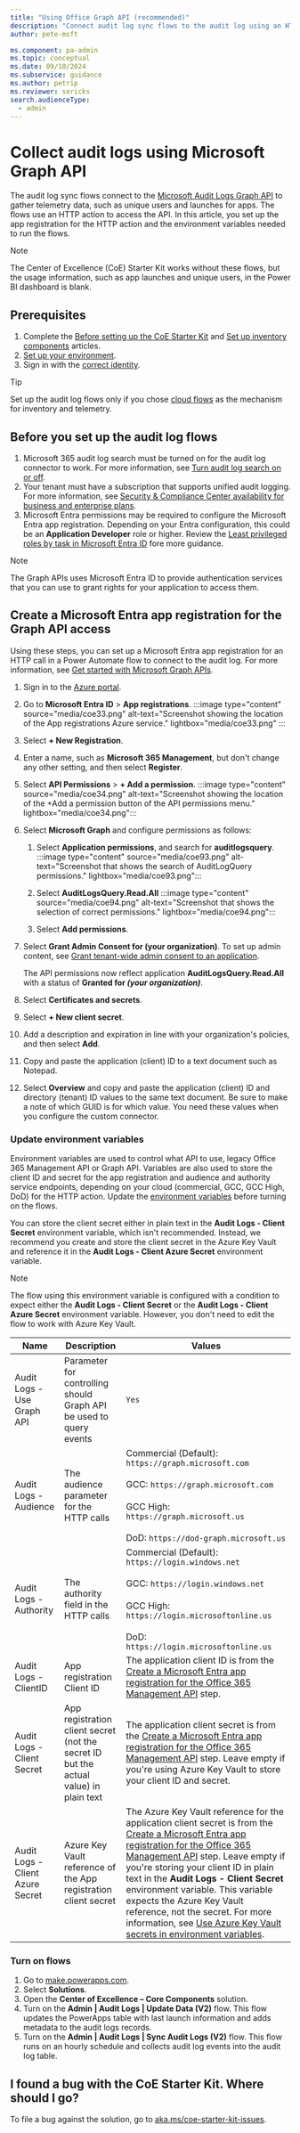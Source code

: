 ```yaml
---
title: "Using Office Graph API (recommended)"
description: "Connect audit log sync flows to the audit log using an HTTP action and Office 365 Management API in a cloud flow to gather telemetry data (unique users, launches) for apps in Microsoft 365."
author: pete-msft

ms.component: pa-admin
ms.topic: conceptual
ms.date: 09/10/2024
ms.subservice: guidance
ms.author: petrip
ms.reviewer: sericks
search.audienceType: 
  - admin
---
```


# Collect audit logs using Microsoft Graph API

The audit log sync flows connect to the [Microsoft Audit Logs Graph API](/graph/api/security-auditcoreroot-post-auditlogqueries) to gather telemetry data, such as unique users and launches for apps. The flows use an HTTP action to access the API. In this article, you set up the app registration for the HTTP action and the environment variables needed to run the flows.

> [!NOTE]
> The Center of Excellence (CoE) Starter Kit works without these flows, but the usage information, such as app launches and unique users, in the Power BI dashboard is blank.

## Prerequisites

1. Complete the [Before setting up the CoE Starter Kit](setup.md) and [Set up inventory components](setup-core-components.md) articles.
1. [Set up your environment](setup.md#create-your-environments).
1. Sign in with the [correct identity](setup.md#which-identity-should-i-use-to-install-the-coe-starter-kit).

> [!TIP]
> Set up the audit log flows only if you chose [cloud flows](setup.md#what-data-source-should-i-use-for-my-power-platform-inventory) as the mechanism for inventory and telemetry.

## Before you set up the audit log flows

1. Microsoft 365 audit log search must be turned on for the audit log connector to work. For more information, see [Turn audit log search on or off](/microsoft-365/compliance/turn-audit-log-search-on-or-off?preserve-view=true&view=o365-worldwide).
1. Your tenant must have a subscription that supports unified audit logging. For more information, see [Security & Compliance Center availability for business and enterprise plans](/office365/servicedescriptions/office-365-platform-service-description/office-365-securitycompliance-center).
1. Microsoft Entra permissions may be required to configure the Microsoft Entra app registration. Depending on your Entra configuration, this could be an **Application Developer** role or higher. Review the [Least privileged roles by task in Microsoft Entra ID](/entra/identity/role-based-access-control/delegate-by-task) fore more guidance.

> [!NOTE]
> The Graph APIs uses Microsoft Entra ID to provide authentication services that you can use to grant rights for your application to access them.

## Create a Microsoft Entra app registration for the Graph API access

Using these steps, you can set up a Microsoft Entra app registration for an HTTP call in a Power Automate flow to connect to the audit log. For more information, see [Get started with Microsoft Graph APIs](/graph/overview).

1. Sign in to the [Azure portal](https://portal.azure.com).

1. Go to **Microsoft Entra ID** > **App registrations**.
   :::image type="content" source="media/coe33.png" alt-text="Screenshot showing the location of the App registrations Azure service." lightbox="media/coe33.png" :::

1. Select **+ New Registration**.

1. Enter a name, such as **Microsoft 365 Management**, but don't change any other setting, and then select **Register**.

1. Select **API Permissions** > **+ Add a permission**.
   :::image type="content" source="media/coe34.png" alt-text="Screenshot showing the location of the +Add a permission button of the API permissions menu." lightbox="media/coe34.png":::

1. Select **Microsoft Graph** and configure permissions as follows:

   1. Select **Application permissions**, and search for **auditlogsquery**.
      :::image type="content" source="media/coe93.png" alt-text="Screenshot that shows the search of AuditLogQuery permissions." lightbox="media/coe93.png":::

   1. Select **AuditLogsQuery.Read.All**
      :::image type="content" source="media/coe94.png" alt-text="Screenshot that shows the selection of correct permissions." lightbox="media/coe94.png":::

   1. Select **Add permissions**.

1. Select **Grant Admin Consent for (your organization)**. To set up admin content, see [Grant tenant-wide admin consent to an application](/azure/active-directory/manage-apps/grant-admin-consent#prerequisites).

   The API permissions now reflect application **AuditLogsQuery.Read.All** with a status of **Granted for _(your organization)_**.

1. Select **Certificates and secrets**.

1. Select **+ New client secret**.

1. Add a description and expiration in line with your organization's policies, and then select **Add**.

1. Copy and paste the application (client) ID to a text document such as Notepad.

1. Select **Overview** and copy and paste the application (client) ID and directory (tenant) ID values to the same text document. Be sure to make a note of which GUID is for which value. You need these values when you configure the custom connector.

### Update environment variables

Environment variables are used to control what API to use, legacy Office 365 Management API or Graph API. Variables are also used to store the client ID and secret for the app registration and audience and authority service endpoints, depending on your cloud (commercial, GCC, GCC High, DoD) for the HTTP action. Update the [environment variables](faq.md#update-environment-variables) before turning on the flows.

You can store the client secret either in plain text in the **Audit Logs - Client Secret** environment variable, which isn't recommended. Instead, we recommend you create and store the client secret in the Azure Key Vault and reference it in the **Audit Logs - Client Azure Secret** environment variable.

> [!NOTE]
> The flow using this environment variable is configured with a condition to expect either the **Audit Logs - Client Secret** or the **Audit Logs - Client Azure Secret** environment variable. However, you don't need to edit the flow to work with Azure Key Vault.

| Name | Description | Values |
|------|-------------|--------|
| Audit Logs - Use Graph API | Parameter for controlling should Graph API be used to query events | `Yes` |
| Audit Logs - Audience | The audience parameter for the HTTP calls | Commercial (Default): `https://graph.microsoft.com`<br><br>GCC: `https://graph.microsoft.com`<br><br>GCC High: `https://graph.microsoft.us`<br><br>DoD: `https://dod-graph.microsoft.us`|
| Audit Logs - Authority | The authority field in the HTTP calls | Commercial (Default): `https://login.windows.net`<br><br>GCC: `https://login.windows.net`<br><br>GCC High: `https://login.microsoftonline.us`<br><br>DoD: `https://login.microsoftonline.us` |
| Audit Logs - ClientID | App registration Client ID | The application client ID is from the [Create a Microsoft Entra app registration for the Office 365 Management API](#create-a-microsoft-entra-app-registration-for-the-office-365-management-api) step. |
| Audit Logs - Client Secret | App registration client secret (not the secret ID but the actual value) in plain text | The application client secret is from the [Create a Microsoft Entra app registration for the Office 365 Management API](#create-a-microsoft-entra-app-registration-for-the-office-365-management-api) step. Leave empty if you're using Azure Key Vault to store your client ID and secret. |
| Audit Logs - Client Azure Secret | Azure Key Vault reference of the App registration client secret  | The Azure Key Vault reference for the application client secret is from the [Create a Microsoft Entra app registration for the Office 365 Management API](#create-a-microsoft-entra-app-registration-for-the-office-365-management-api) step. Leave empty if you're storing your client ID in plain text in the **Audit Logs - Client Secret** environment variable. This variable expects the Azure Key Vault reference, not the secret. For more information, see [Use Azure Key Vault secrets in environment variables](/powerapps/maker/data-platform/environmentvariables#use-azure-key-vault-secrets-preview).|


### Turn on flows

1. Go to [make.powerapps.com](https://make.powerapps.com).
1. Select **Solutions**.
1. Open the **Center of Excellence – Core Components** solution.
1. Turn on the **Admin | Audit Logs | Update Data (V2)** flow. This flow updates the PowerApps table with last launch information and adds metadata to the audit logs records.
1. Turn on the **Admin | Audit Logs | Sync Audit Logs (V2)** flow. This flow runs on an hourly schedule and collects audit log events into the audit log table.


## I found a bug with the CoE Starter Kit. Where should I go?

To file a bug against the solution, go to [aka.ms/coe-starter-kit-issues](https://aka.ms/coe-starter-kit-issues).
